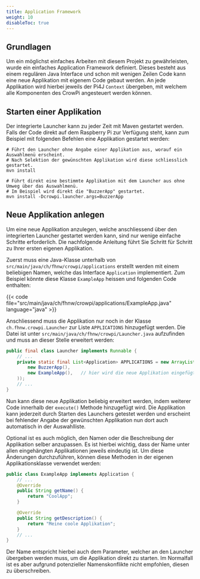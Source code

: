 ```yaml
---
title: Application Framework
weight: 10
disableToc: true
---
```


## Grundlagen
Um ein möglichst einfaches Arbeiten mit diesem Projekt zu gewährleisten, wurde ein einfaches Application Framework definiert. Dieses 
besteht aus einem regulären Java Interface und schon mit wenigen Zeilen Code kann eine neue Applikation mit eigenem Code gebaut werden. 
An jede Applikation wird hierbei jeweils der Pi4J `Context` übergeben, mit welchem alle Komponenten des CrowPi angesteuert werden können.

## Starten einer Applikation
Der integrierte Launcher kann zu jeder Zeit mit Maven gestartet werden. Falls der Code direkt auf dem Raspberry Pi zur Verfügung steht, 
kann zum Beispiel mit folgenden Befehlen eine Applikation gestartet werden:

```shell
# Führt den Launcher ohne Angabe einer Applikation aus, worauf ein Auswahlmenü erscheint.
# Nach Selektion der gewünschten Applikation wird diese schliesslich gestartet.
mvn install

# Führt direkt eine bestimmte Applikation mit dem Launcher aus ohne Umweg über das Auswahlmenü.
# Im Beispiel wird direkt die "BuzzerApp" gestartet.
mvn install -Dcrowpi.launcher.args=BuzzerApp
```

## Neue Applikation anlegen
Um eine neue Applikation anzulegen, welche anschliessend über den integrierten Launcher gestartet werden kann, sind nur wenige einfache 
Schritte erforderlich. Die nachfolgende Anleitung führt Sie Schritt für Schritt zu Ihrer ersten eigenen Applikation.

Zuerst muss eine Java-Klasse unterhalb von `src/main/java/ch/fhnw/crowpi/applications` erstellt werden mit einem beliebigen Namen, 
welche das Interface `Application` implementiert. Zum Beispiel könnte diese Klasse `ExampleApp` heissen und folgenden Code enthalten:

{{< code file="src/main/java/ch/fhnw/crowpi/applications/ExampleApp.java" language="java" >}}

Anschliessend muss die Applikation nur noch in der Klasse `ch.fhnw.crowpi.Launcher` zur Liste `APPLICATIONS` hinzugefügt werden. Die 
Datei ist unter `src/main/java/ch/fhnw/crowpi/Launcher.java` aufzufinden und muss an dieser Stelle erweitert werden:

```java
public final class Launcher implements Runnable {
    // ...
    private static final List<Application> APPLICATIONS = new ArrayList<>(Arrays.asList(
        new BuzzerApp(),
        new ExampleApp(),   // hier wird die neue Applikation eingefügt
    ));
    // ...
}
```

Nun kann diese neue Applikation beliebig erweitert werden, indem weiterer Code innerhalb der `execute()` Methode hinzugefügt wird. Die 
Applikation kann jederzeit durch Starten des Launchers getestet werden und erscheint bei fehlender Angabe der gewünschten Applikation 
nun dort auch automatisch in der Auswahlliste.

Optional ist es auch möglich, den Namen oder die Beschreibung der Applikation selber anzupassen. Es ist hierbei wichtig, dass der Name 
unter allen eingehängten Applikationen jeweils eindeutig ist. Um diese Änderungen durchzuführen, können diese Methoden in der eigenen 
Applikationsklasse verwendet werden:

```java
public class ExampleApp implements Application {
    // ...
    @Override
    public String getName() {
        return "CoolApp";
    }

    @Override
    public String getDescription() {
        return "Meine coole Applikation";
    }
    // ...
}
```

Der Name entspricht hierbei auch dem Parameter, welcher an den Launcher übergeben werden muss, um die Applikation direkt zu starten. Im 
Normalfall ist es aber aufgrund potenzieller Namenskonflikte nicht empfohlen, diesen zu überschreiben.
